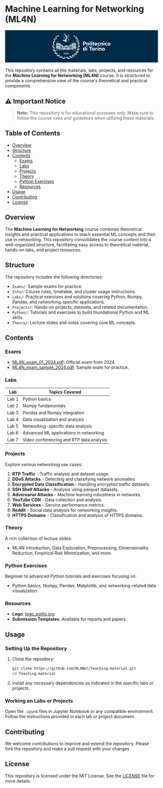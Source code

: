 # Machine Learning for Networking (ML4N)

![polito](resources/logo_polito.jpg)

This repository contains all the materials, labs, projects, and resources for the **Machine Learning for Networking (ML4N)** course. It is structured to provide a comprehensive view of the course's theoretical and practical components.

## ⚠️ Important Notice

> **Note:** This repository is for educational purposes only. Make sure to follow the course rules and guidelines when utilizing these materials.

## Table of Contents

- [Overview](#overview)
- [Structure](#structure)
- [Contents](#contents)
  - [Exams](#exams)
  - [Labs](#labs)
  - [Projects](#projects)
  - [Theory](#theory)
  - [Python Exercises](#python-exercises)
  - [Resources](#resources)
- [Usage](#usage)
- [Contributing](#contributing)
- [License](#license)

## Overview

The **Machine Learning for Networking** course combines theoretical insights and practical applications to teach essential ML concepts and their use in networking. This repository consolidates the course content into a well-organized structure, facilitating easy access to theoretical material, hands-on labs, and project resources.

## Structure

The repository includes the following directories:

- `Exams/`: Sample exams for practice.
- `Info/`: Course rules, timetable, and cluster usage instructions.
- `Labs/`: Practical exercises and solutions covering Python, Numpy, Pandas, and networking-specific applications.
- `Projects/`: Hands-on projects, datasets, and related documentation.
- `Python/`: Tutorials and exercises to build foundational Python and ML skills.
- `Theory/`: Lecture slides and notes covering core ML concepts.

## Contents

### Exams

- [ML4N_exam_01_2024.pdf](Exams/ML4N_exam_01_2024.pdf): Official exam from 2024.
- [ML4N_exam_sample_2024.pdf](Exams/ML4N_exam_sample_2024.pdf): Sample exam for practice.

### Labs

| Lab   | Topics Covered                                   |
|-------|--------------------------------------------------|
| Lab 1 | Python basics                                    |
| Lab 2 | Numpy fundamentals                               |
| Lab 3 | Pandas and Numpy integration                     |
| Lab 4 | Data visualization and analysis                  |
| Lab 5 | Networking-specific data analysis                |
| Lab 6 | Advanced ML applications in networking           |
| Lab 7 | Video conferencing and RTP data analysis         |

### Projects

Explore various networking use cases:

1. **RTP Traffic** - Traffic analysis and dataset usage.
2. **DDoS Attacks** - Detecting and classifying network anomalies.
3. **Encrypted Data Classification** - Handling encrypted traffic datasets.
4. **SSH Shell Attacks** - Analysis using parquet datasets.
5. **Adversarial Attacks** - Machine learning robustness in networks.
6. **YouTube CDN** - Data collection and analysis.
7. **Web Services** - Service performance metrics.
8. **Reddit** - Social data analysis for networking insights.
9. **HTTPS Domains** - Classification and analysis of HTTPS domains.

### Theory

A rich collection of lecture slides:

- ML4N Introduction, Data Exploration, Preprocessing, Dimensionality Reduction, Empirical Risk Minimization, and more.

### Python Exercises

Beginner to advanced Python tutorials and exercises focusing on:

- Python basics, Numpy, Pandas, Matplotlib, and networking-related data visualization.

### Resources

- **Logo**: [logo_polito.jpg](resources/logo_polito.jpg)
- **Submission Templates**: Available for reports and papers.

## Usage

### Setting Up the Repository

1. Clone the repository:
   ```bash
   git clone https://github.com/ML4Net/Teaching-material.git
   cd Teaching-material
   ```

2. Install any necessary dependencies as indicated in the specific labs or projects.

### Working on Labs or Projects

Open the `.ipynb` files in Jupyter Notebook or any compatible environment. Follow the instructions provided in each lab or project document.

## Contributing

We welcome contributions to improve and extend the repository. Please fork the repository and make a pull request with your changes.

## License

This repository is licensed under the MIT License. See the [LICENSE](LICENSE) file for more details.
